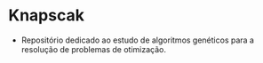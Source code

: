 # Knapscak
- Repositório dedicado ao estudo de algoritmos genéticos para a resolução de problemas de otimização.
